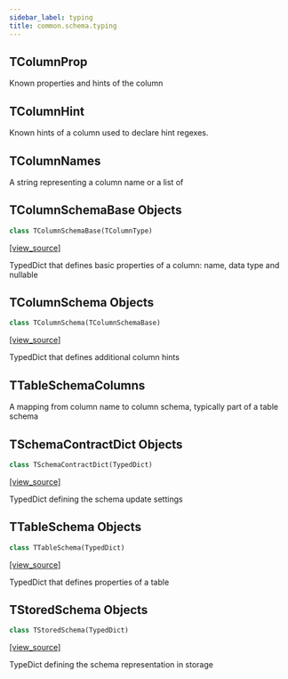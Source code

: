 ```yaml
---
sidebar_label: typing
title: common.schema.typing
---
```


## TColumnProp

Known properties and hints of the column

## TColumnHint

Known hints of a column used to declare hint regexes.

## TColumnNames

A string representing a column name or a list of

## TColumnSchemaBase Objects

```python
class TColumnSchemaBase(TColumnType)
```

[[view_source]](https://github.com/dlt-hub/dlt/blob/3739c9ac839aafef713f6d5ebbc6a81b2a39a1b0/dlt/common/schema/typing.py#L98)

TypedDict that defines basic properties of a column: name, data type and nullable

## TColumnSchema Objects

```python
class TColumnSchema(TColumnSchemaBase)
```

[[view_source]](https://github.com/dlt-hub/dlt/blob/3739c9ac839aafef713f6d5ebbc6a81b2a39a1b0/dlt/common/schema/typing.py#L105)

TypedDict that defines additional column hints

## TTableSchemaColumns

A mapping from column name to column schema, typically part of a table schema

## TSchemaContractDict Objects

```python
class TSchemaContractDict(TypedDict)
```

[[view_source]](https://github.com/dlt-hub/dlt/blob/3739c9ac839aafef713f6d5ebbc6a81b2a39a1b0/dlt/common/schema/typing.py#L138)

TypedDict defining the schema update settings

## TTableSchema Objects

```python
class TTableSchema(TypedDict)
```

[[view_source]](https://github.com/dlt-hub/dlt/blob/3739c9ac839aafef713f6d5ebbc6a81b2a39a1b0/dlt/common/schema/typing.py#L161)

TypedDict that defines properties of a table

## TStoredSchema Objects

```python
class TStoredSchema(TypedDict)
```

[[view_source]](https://github.com/dlt-hub/dlt/blob/3739c9ac839aafef713f6d5ebbc6a81b2a39a1b0/dlt/common/schema/typing.py#L191)

TypeDict defining the schema representation in storage

